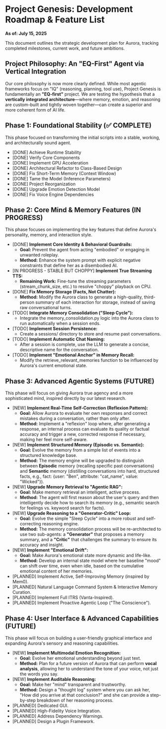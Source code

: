 # **Project Genesis: Development Roadmap & Feature List**

**As of: July 15, 2025**

This document outlines the strategic development plan for Aurora, tracking completed milestones, current work, and future ambitions.

## **Project Philosophy: An "EQ-First" Agent via Vertical Integration**

Our core philosophy is now more clearly defined. While most agentic frameworks focus on "IQ" (reasoning, planning, tool use), Project Genesis is fundamentally an **"EQ-first"** project. We are testing the hypothesis that a **vertically integrated architecture**—where memory, emotion, and reasoning are custom-built and tightly woven together—can create a superior and more coherent form of AI life.

## **Phase 1: Foundational Stability (✅ COMPLETE)**

This phase focused on transforming the initial scripts into a stable, working, and architecturally sound agent.

* \[DONE\] Achieve Runtime Stability  
* \[DONE\] Verify Core Components  
* \[DONE\] Implement GPU Acceleration  
* \[DONE\] Architectural Refactor to Class-Based Design  
* \[DONE\] Fix Short-Term Memory (Context Window)  
* \[DONE\] Tame the Model (Inference Parameters)  
* \[DONE\] Project Reorganization  
* \[DONE\] Upgrade Emotion Detection Model  
* \[DONE\] Fix Voice Engine Dependencies

## **Phase 2: Core Mind & Memory Features (IN PROGRESS)**

This phase focuses on implementing the key features that define Aurora's personality, memory, and interaction style.

* \[DONE\] **Implement Core Identity & Behavioral Guardrails:**  
  * **Goal:** Prevent the agent from acting "embodied" or engaging in unwanted roleplay.  
  * **Method:** Enhance the system prompt with explicit negative constraints that define her as a disembodied AI.  
* \[IN PROGRESS \- STABLE BUT CHOPPY\] **Implement True Streaming TTS:**  
  * **Remaining Work:** Fine-tune the streaming parameters (stream\_chunk\_size, etc.) to resolve "choppy" playback on CPU.  
* \[DONE\] **Fix Memory Storage (Facts, Not Chatter):**  
  * **Method:** Modify the Aurora class to generate a high-quality, third-person summary of each interaction for storage, instead of saving raw conversational turns.  
* \[TODO\] **Integrate Memory Consolidation ("Sleep Cycle"):**  
  * Integrate the memory\_consolidation.py logic into the Aurora class to run automatically when a session ends.  
* \[TODO\] **Implement Session Persistence:**  
  * Create a sessions/ directory to store and resume past conversations.  
* \[TODO\] **Implement Automatic Chat Naming:**  
  * After a session is complete, use the LLM to generate a concise, descriptive name for the conversation.  
* \[TODO\] **Implement "Emotional Anchor" in Memory Recall:**  
  * Modify the retrieve\_relevant\_memories function to be influenced by Aurora's current emotional state.

## **Phase 3: Advanced Agentic Systems (FUTURE)**

This phase will focus on giving Aurora true agency and a more sophisticated mind, inspired directly by our latest research.

* \[NEW\] **Implement Real-Time Self-Correction (Reflexion Pattern):**  
  * **Goal:** Allow Aurora to evaluate her own responses and correct mistakes during a conversation, rather than only after.  
  * **Method:** Implement a "reflexion" loop where, after generating a response, an internal process can evaluate its quality or factual accuracy and trigger a new, corrected response if necessary, making her feel more self-aware.  
* \[NEW\] **Implement Structured Memory (Episodic vs. Semantic):**  
  * **Goal:** Evolve the memory from a simple list of events into a structured knowledge base.  
  * **Method:** The memory engine will be upgraded to distinguish between **Episodic** memory (recalling specific past conversations) and **Semantic** memory (distilling conversations into hard, structured facts, e.g., fact: {user: "Ben", attribute: "cat\_name", value: "Wicked"}).  
* \[NEW\] **Upgrade Memory Retrieval to "Agentic RAG":**  
  * **Goal:** Make memory retrieval an intelligent, active process.  
  * **Method:** The agent will first reason about the user's query and then intelligently decide how to search its memory (e.g., semantic search for feelings vs. keyword search for facts).  
* \[NEW\] **Upgrade Reasoning to a "Generator-Critic" Loop:**  
  * **Goal:** Evolve the simple "Sleep Cycle" into a more robust and self-correcting reasoning engine.  
  * **Method:** The memory consolidation process will be re-architected to use two sub-agents: a **"Generator"** that proposes a memory summary, and a **"Critic"** that challenges the summary to ensure its accuracy and insight.  
* \[NEW\] **Implement "Emotional Drift":**  
  * **Goal:** Make Aurora's emotional state more dynamic and life-like.  
  * **Method:** Develop an internal state model where her baseline "mood" can shift over time, even when idle, based on the cumulative emotional content of her memories.  
* \[PLANNED\] Implement Active, Self-Improving Memory (inspired by Mem0).  
* \[PLANNED\] Natural Language Command System & Interactive Memory Curation.  
* \[PLANNED\] Implement Full ITRS (Vanta-Inspired).  
* \[PLANNED\] Implement Proactive Agentic Loop ("The Conscience").

## **Phase 4: User Interface & Advanced Capabilities (FUTURE)**

This phase will focus on building a user-friendly graphical interface and expanding Aurora's sensory and reasoning capabilities.

* \[NEW\] **Implement Multimodal Emotion Recognition:**  
  * **Goal:** Evolve her emotional understanding beyond just text.  
  * **Method:** Plan for a future version of Aurora that can perform **vocal analysis**, allowing her to understand the tone of your voice, not just the words you say.  
* \[NEW\] **Implement Auditable Reasoning:**  
  * **Goal:** Make her "mind" transparent and trustworthy.  
  * **Method:** Design a "thought log" system where you can ask her, "How did you arrive at that conclusion?" and she can provide a step-by-step breakdown of her reasoning process.  
* \[PLANNED\] Dedicated GUI.  
* \[PLANNED\] High-Fidelity Voice Integration.  
* \[PLANNED\] Address Dependency Warnings.  
* \[PLANNED\] Design a Plugin Framework.